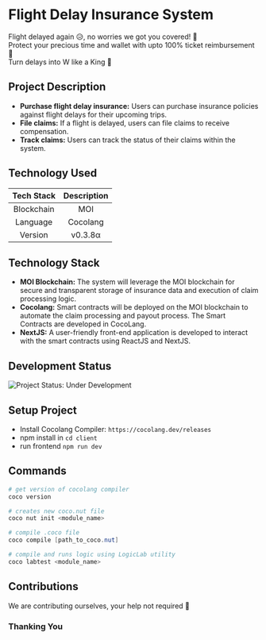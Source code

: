 # Flight Delay Insurance System

Flight delayed again 😥, no worries we got you covered! 🤗 </br>
Protect your precious time and wallet with upto 100% ticket reimbursement 🤑 </br>
Turn delays into W like a King 👑 </br>

## Project Description

* **Purchase flight delay insurance:** Users can purchase insurance policies against flight delays for their upcoming trips.
* **File claims:** If a flight is delayed, users can file claims to receive compensation.
* **Track claims:** Users can track the status of their claims within the system.

## Technology Used
|Tech Stack|Description|
|:-:|:-:|
|Blockchain|MOI|
|Language|Cocolang|
|Version|v0.3.8α|

## Technology Stack

* **MOI Blockchain:** The system will leverage the MOI blockchain for secure and transparent storage of insurance data and execution of claim processing logic.
* **Cocolang:** Smart contracts will be deployed on the MOI blockchain to automate the claim processing and payout process. The Smart Contracts are developed in CocoLang.
* **NextJS:** A user-friendly front-end application is developed to interact with the smart contracts using ReactJS and NextJS.

## Development Status

![Project Status: Under Development](https://img.shields.io/badge/Project_Status-Under_Development-yellow)
<!-- ![Project Status: Completed](https://img.shields.io/badge/Project_Status-Completed-green) -->

## Setup Project
+ Install Cocolang Compiler: ```https://cocolang.dev/releases```
+ npm install in ```cd client```
+ run frontend ```npm run dev```

## Commands
```powershell
# get version of cocolang compiler
coco version
```

```powershell
# creates new coco.nut file
coco nut init <module_name>
```

```powershell
# compile .coco file
coco compile [path_to_coco.nut]
```

```powershell
# compile and runs logic using LogicLab utility
coco labtest <module_name>
```

## Contributions

We are contributing ourselves, your help not required 🙂

### Thanking You
